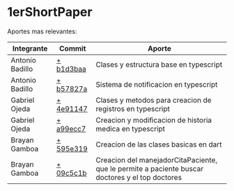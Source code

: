 # 1erShortPaper

Aportes mas relevantes:

| Integrante      | Commit                                                                                                            | Aporte                                 |
| --------------- | ----------------------------------------------------------------------------------------------------------------- | -------------------------------------- |
| Antonio Badillo | [+ b1d3baa](https://github.com/The-Hackers-UCAB/ShortPapers-Sub3/commit/b1d3baa892db4fe205002ff42f93c0c26235dad9) | Clases y estructura base en typescript |
| Antonio Badillo | [+ b57827a](https://github.com/The-Hackers-UCAB/ShortPapers-Sub3/commit/b57827aa5812c192e48eb842815ee16c29707e0c) | Sistema de notificacion en typescript  |
| Gabriel Ojeda |  [+ 4e91147](https://github.com/The-Hackers-UCAB/ShortPapers-Sub3/commit/4e911479c0525842ea52f860fffc029f7b71e648)  | Clases y metodos para creacion de registros en typescript|
| Gabriel Ojeda | [+ a99ecc7](https://github.com/The-Hackers-UCAB/ShortPapers-Sub3/commit/a99ecc7f9fd3d81433c7c135a650ee1004e59877) |Creacion y modificacion de historia medica en typescript |
| Brayan Gamboa | [+ 595e319](https://github.com/The-Hackers-UCAB/ShortPapers-Sub3/commit/595e319d7912f819a66632b3ccdc8f925bbd6a20) | Creacion de las clases basicas en dart |
| Brayan Gamboa | [+ 09c5c1b](https://github.com/The-Hackers-UCAB/ShortPapers-Sub3/commit/09c5c1bc985b3b5ec80fd3ab67ffacf79df5db26) | Creacion del manejadorCitaPaciente, que le permite a paciente buscar doctores y el top doctores |
